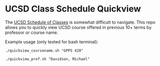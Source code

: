 # UCSD Class Schedule Quickview

The [UCSD Schedule of Classes](https://act.ucsd.edu/scheduleOfClasses/scheduleOfClassesStudent.htm) is somewhat difficult to navigate. This repo allows you to quickly view UCSD course offered in previous 10+ terms by professor or course name.

Example usage (only tested for bash terminal):

```
./quickview_coursename.sh "GPPS 428"

./quickview_prof.sh "Davidson, Michael"
```

